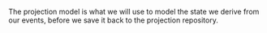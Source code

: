 The projection model is what we will use to model the state we derive from our events, before we save it back to the projection
repository.